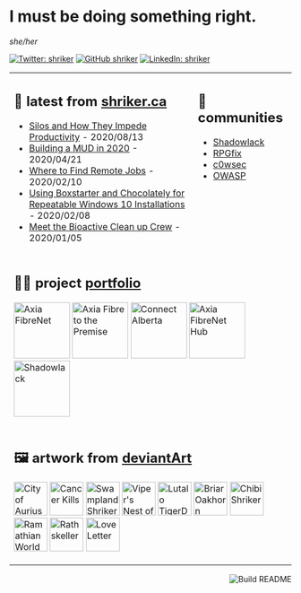 # I must be doing something right.

<i>she/her</i>

[![Twitter: shriker](https://img.shields.io/twitter/follow/shriker?style=social)](https://twitter.com/shriker) [![GitHub shriker](https://img.shields.io/github/followers/shriker?label=follow&style=social)](https://github.com/shriker)
[![LinkedIn: shriker](https://img.shields.io/badge/-jodiestruthers-blue?style=flat-square&logo=Linkedin&logoColor=white&link=https://www.linkedin.com/in/jodiestruthers/)](https://www.linkedin.com/in/jodiestruthers/)

<table border="0" width="100%" padding="0" margin="0"><tr><td valign="top">

## 📝 latest from [shriker.ca](http://shriker.ca)

<!-- blog starts -->
* [Silos and How They Impede Productivity](https://shriker.ca/silos-how-they-impede-productivity/) - 2020/08/13
* [Building a MUD in 2020](https://shriker.ca/building-a-mud-in-2020/) - 2020/04/21
* [Where to Find Remote Jobs](https://shriker.ca/where-to-find-remote-jobs/) - 2020/02/10
* [Using Boxstarter and Chocolately for Repeatable Windows 10 Installations](https://shriker.ca/using-boxstarter-chocolately-repeatable-windows-10-installations/) - 2020/02/08
* [Meet the Bioactive Clean up Crew](https://shriker.ca/meet-the-bioactive-clean-up-crew/) - 2020/01/05
<!-- blog ends -->

</td><td valign="top">

## 🐚 communities

* [Shadowlack](https://shadowlack.com)
* [RPGfix](https://www.rpgfix.com/)
* [c0wsec](https://www.c0wsec.ca/)
* [OWASP](https://owasp.org/)

</td></tr><tr><td colspan="2">

## 👩‍💻 project [portfolio](http://shriker.ca/projects/)

<!-- portfolio starts -->
<a href="https://shriker.ca/axia-fibrenet/"><img src="https://shriker.ca/content/images/2018/11/axiafibrenet.com_header.png" alt="Axia FibreNet" height="100"></a> 
<a href="https://shriker.ca/axia-fibre-to-the-premise/"><img src="https://shriker.ca/content/images/2018/11/www.axia.com_home_cropped.png" alt="Axia Fibre to the Premise" height="100"></a> 
<a href="https://shriker.ca/connect-alberta/"><img src="https://shriker.ca/content/images/2018/11/connectalberta.ca_header.png" alt="Connect Alberta" height="100"></a> 
<a href="https://shriker.ca/axia-fibrenet-hub/"><img src="https://shriker.ca/content/images/2018/11/axiafibrenet.force.com_users-1.png" alt="Axia FibreNet Hub" height="100"></a> 
<a href="https://shriker.ca/shadowlack/"><img src="https://shriker.ca/content/images/2018/11/shadowlack-project.png" alt="Shadowlack" height="100"></a> 
<!-- portfolio ends -->

</td></tr><tr><td colspan="2">

## 🖼️ artwork from [deviantArt](https://www.deviantart.com/shriker)

<!-- artwork starts -->
<a href="https://www.deviantart.com/shriker/art/City-of-Aurius-817046165"><img src="https://images-wixmp-ed30a86b8c4ca887773594c2.wixmp.com/f/e7e4be02-c070-421a-a802-6996ebdd679b/ddig4ut-2a2ec712-a1c3-4f0d-b77a-c51a04008a8e.jpg/v1/fit/w_150,h_150,q_70,strp/city_of_aurius_by_shriker_ddig4ut-150.jpg?token=eyJ0eXAiOiJKV1QiLCJhbGciOiJIUzI1NiJ9.eyJzdWIiOiJ1cm46YXBwOiIsImlzcyI6InVybjphcHA6Iiwib2JqIjpbW3siaGVpZ2h0IjoiPD01ODIiLCJwYXRoIjoiXC9mXC9lN2U0YmUwMi1jMDcwLTQyMWEtYTgwMi02OTk2ZWJkZDY3OWJcL2RkaWc0dXQtMmEyZWM3MTItYTFjMy00ZjBkLWI3N2EtYzUxYTA0MDA4YThlLmpwZyIsIndpZHRoIjoiPD03ODIifV1dLCJhdWQiOlsidXJuOnNlcnZpY2U6aW1hZ2Uub3BlcmF0aW9ucyJdfQ.VvSvF9GG5CuDEkaUImPW3dqwmERaBNz2TwfNoBgfIjE" alt="City of Aurius" height="60"></a> 
<a href="https://www.deviantart.com/shriker/art/Cancer-Kills-817045856"><img src="https://images-wixmp-ed30a86b8c4ca887773594c2.wixmp.com/f/e7e4be02-c070-421a-a802-6996ebdd679b/ddig4m8-05c8dba8-c13c-4c75-bfcc-4e057da2ee4a.jpg/v1/fit/w_150,h_150,q_70,strp/cancer_kills_by_shriker_ddig4m8-150.jpg?token=eyJ0eXAiOiJKV1QiLCJhbGciOiJIUzI1NiJ9.eyJzdWIiOiJ1cm46YXBwOiIsImlzcyI6InVybjphcHA6Iiwib2JqIjpbW3siaGVpZ2h0IjoiPD02NzQiLCJwYXRoIjoiXC9mXC9lN2U0YmUwMi1jMDcwLTQyMWEtYTgwMi02OTk2ZWJkZDY3OWJcL2RkaWc0bTgtMDVjOGRiYTgtYzEzYy00Yzc1LWJmY2MtNGUwNTdkYTJlZTRhLmpwZyIsIndpZHRoIjoiPD01MDAifV1dLCJhdWQiOlsidXJuOnNlcnZpY2U6aW1hZ2Uub3BlcmF0aW9ucyJdfQ.Ftyvcz74QOVJszvA6s9bKEgWCIjtyO2B4E7fOpMabUY" alt="Cancer Kills" height="60"></a> 
<a href="https://www.deviantart.com/shriker/art/Swampland-Shriker-817045317"><img src="https://images-wixmp-ed30a86b8c4ca887773594c2.wixmp.com/f/e7e4be02-c070-421a-a802-6996ebdd679b/ddig479-707e756f-7225-414c-8490-c705e1722d93.jpg/v1/fit/w_150,h_150,q_70,strp/swampland_shriker_by_shriker_ddig479-150.jpg?token=eyJ0eXAiOiJKV1QiLCJhbGciOiJIUzI1NiJ9.eyJzdWIiOiJ1cm46YXBwOiIsImlzcyI6InVybjphcHA6Iiwib2JqIjpbW3siaGVpZ2h0IjoiPD02NTAiLCJwYXRoIjoiXC9mXC9lN2U0YmUwMi1jMDcwLTQyMWEtYTgwMi02OTk2ZWJkZDY3OWJcL2RkaWc0NzktNzA3ZTc1NmYtNzIyNS00MTRjLTg0OTAtYzcwNWUxNzIyZDkzLmpwZyIsIndpZHRoIjoiPD04MDAifV1dLCJhdWQiOlsidXJuOnNlcnZpY2U6aW1hZ2Uub3BlcmF0aW9ucyJdfQ.KETHsM3NRT4FHW6p9o8M6WPJmX-A-3JcfGUUiawZk6Q" alt="Swampland Shriker" height="60"></a> 
<a href="https://www.deviantart.com/shriker/art/Viper-s-Nest-of-Tyranny-817043653"><img src="https://images-wixmp-ed30a86b8c4ca887773594c2.wixmp.com/f/e7e4be02-c070-421a-a802-6996ebdd679b/ddig2x1-08e0012b-1fcf-4667-abfc-cd0d9c66c1d0.jpg/v1/fit/w_150,h_150,q_70,strp/viper_s_nest_of_tyranny_by_shriker_ddig2x1-150.jpg?token=eyJ0eXAiOiJKV1QiLCJhbGciOiJIUzI1NiJ9.eyJzdWIiOiJ1cm46YXBwOiIsImlzcyI6InVybjphcHA6Iiwib2JqIjpbW3siaGVpZ2h0IjoiPD04OTIiLCJwYXRoIjoiXC9mXC9lN2U0YmUwMi1jMDcwLTQyMWEtYTgwMi02OTk2ZWJkZDY3OWJcL2RkaWcyeDEtMDhlMDAxMmItMWZjZi00NjY3LWFiZmMtY2QwZDljNjZjMWQwLmpwZyIsIndpZHRoIjoiPD0xMjgwIn1dXSwiYXVkIjpbInVybjpzZXJ2aWNlOmltYWdlLm9wZXJhdGlvbnMiXX0.jxme5Avzz0WjiOvAPhON4oK-OY_A68M2B1x2UZLrvI0" alt="Viper's Nest of Tyranny" height="60"></a> 
<a href="https://www.deviantart.com/shriker/art/Lutalo-TigerDragon-817043362"><img src="https://images-wixmp-ed30a86b8c4ca887773594c2.wixmp.com/f/e7e4be02-c070-421a-a802-6996ebdd679b/ddig2oy-6d0b7a54-e4d9-445c-b498-76a3518dfe51.jpg/v1/fit/w_150,h_150,q_70,strp/lutalo_tigerdragon_by_shriker_ddig2oy-150.jpg?token=eyJ0eXAiOiJKV1QiLCJhbGciOiJIUzI1NiJ9.eyJzdWIiOiJ1cm46YXBwOiIsImlzcyI6InVybjphcHA6Iiwib2JqIjpbW3siaGVpZ2h0IjoiPD00NDciLCJwYXRoIjoiXC9mXC9lN2U0YmUwMi1jMDcwLTQyMWEtYTgwMi02OTk2ZWJkZDY3OWJcL2RkaWcyb3ktNmQwYjdhNTQtZTRkOS00NDVjLWI0OTgtNzZhMzUxOGRmZTUxLmpwZyIsIndpZHRoIjoiPD02NjEifV1dLCJhdWQiOlsidXJuOnNlcnZpY2U6aW1hZ2Uub3BlcmF0aW9ucyJdfQ.Ta0bqVkgGVFpFVdkODHE7nuwMISivfi9PZFvms2TvNU" alt="Lutalo TigerDragon" height="60"></a> 
<a href="https://www.deviantart.com/shriker/art/Briar-Oakhorn-817041975"><img src="https://images-wixmp-ed30a86b8c4ca887773594c2.wixmp.com/f/e7e4be02-c070-421a-a802-6996ebdd679b/ddig1mf-6131ce99-d0b5-40fd-a64a-7266c06e9f74.png/v1/fit/w_150,h_150,q_70,strp/briar_oakhorn_by_shriker_ddig1mf-150.jpg?token=eyJ0eXAiOiJKV1QiLCJhbGciOiJIUzI1NiJ9.eyJzdWIiOiJ1cm46YXBwOiIsImlzcyI6InVybjphcHA6Iiwib2JqIjpbW3siaGVpZ2h0IjoiPD02NDciLCJwYXRoIjoiXC9mXC9lN2U0YmUwMi1jMDcwLTQyMWEtYTgwMi02OTk2ZWJkZDY3OWJcL2RkaWcxbWYtNjEzMWNlOTktZDBiNS00MGZkLWE2NGEtNzI2NmMwNmU5Zjc0LnBuZyIsIndpZHRoIjoiPD01MDAifV1dLCJhdWQiOlsidXJuOnNlcnZpY2U6aW1hZ2Uub3BlcmF0aW9ucyJdfQ._QAyh92ECt-n9io1ifmUwII7ohBhAwhj1ZMNxMHjQsw" alt="Briar Oakhorn" height="60"></a> 
<a href="https://www.deviantart.com/shriker/art/Chibi-Shriker-817035616"><img src="https://images-wixmp-ed30a86b8c4ca887773594c2.wixmp.com/f/e7e4be02-c070-421a-a802-6996ebdd679b/ddifwps-da14e418-8c94-4dfd-bd07-146935c8b2b6.png/v1/fit/w_150,h_150,strp/chibi_shriker_by_shriker_ddifwps-150.png?token=eyJ0eXAiOiJKV1QiLCJhbGciOiJIUzI1NiJ9.eyJzdWIiOiJ1cm46YXBwOiIsImlzcyI6InVybjphcHA6Iiwib2JqIjpbW3siaGVpZ2h0IjoiPD01NzIiLCJwYXRoIjoiXC9mXC9lN2U0YmUwMi1jMDcwLTQyMWEtYTgwMi02OTk2ZWJkZDY3OWJcL2RkaWZ3cHMtZGExNGU0MTgtOGM5NC00ZGZkLWJkMDctMTQ2OTM1YzhiMmI2LnBuZyIsIndpZHRoIjoiPD04MDAifV1dLCJhdWQiOlsidXJuOnNlcnZpY2U6aW1hZ2Uub3BlcmF0aW9ucyJdfQ.VMkSmVByIwGz3EPb1hF7zhQBfCn3bCXNIsx39M5V5OQ" alt="Chibi Shriker" height="60"></a> 
<a href="https://www.deviantart.com/shriker/art/Ramathian-World-Map-817034632"><img src="https://images-wixmp-ed30a86b8c4ca887773594c2.wixmp.com/f/e7e4be02-c070-421a-a802-6996ebdd679b/ddifvyg-daa5c5a3-c2f2-484d-a525-ca7bab4de525.jpg/v1/fit/w_150,h_150,q_70,strp/ramathian_world_map_by_shriker_ddifvyg-150.jpg?token=eyJ0eXAiOiJKV1QiLCJhbGciOiJIUzI1NiJ9.eyJzdWIiOiJ1cm46YXBwOiIsImlzcyI6InVybjphcHA6Iiwib2JqIjpbW3siaGVpZ2h0IjoiPD04MDAiLCJwYXRoIjoiXC9mXC9lN2U0YmUwMi1jMDcwLTQyMWEtYTgwMi02OTk2ZWJkZDY3OWJcL2RkaWZ2eWctZGFhNWM1YTMtYzJmMi00ODRkLWE1MjUtY2E3YmFiNGRlNTI1LmpwZyIsIndpZHRoIjoiPD0xMjgwIn1dXSwiYXVkIjpbInVybjpzZXJ2aWNlOmltYWdlLm9wZXJhdGlvbnMiXX0.kQk8QT4aTORWVrSH3N2bbXl1KG4K9r0MMHvdHaqCsJI" alt="Ramathian World Map" height="60"></a> 
<a href="https://www.deviantart.com/shriker/art/Rathskeller-817032900"><img src="https://images-wixmp-ed30a86b8c4ca887773594c2.wixmp.com/f/e7e4be02-c070-421a-a802-6996ebdd679b/ddifumc-62dd5f66-16e6-41e4-9dfa-d9e497a90611.jpg/v1/fit/w_150,h_150,q_70,strp/rathskeller_by_shriker_ddifumc-150.jpg?token=eyJ0eXAiOiJKV1QiLCJhbGciOiJIUzI1NiJ9.eyJzdWIiOiJ1cm46YXBwOiIsImlzcyI6InVybjphcHA6Iiwib2JqIjpbW3siaGVpZ2h0IjoiPD00MDAiLCJwYXRoIjoiXC9mXC9lN2U0YmUwMi1jMDcwLTQyMWEtYTgwMi02OTk2ZWJkZDY3OWJcL2RkaWZ1bWMtNjJkZDVmNjYtMTZlNi00MWU0LTlkZmEtZDllNDk3YTkwNjExLmpwZyIsIndpZHRoIjoiPD00MDAifV1dLCJhdWQiOlsidXJuOnNlcnZpY2U6aW1hZ2Uub3BlcmF0aW9ucyJdfQ.oV34fF8aOwHajtyqxK5PbYVpT3FzSW1hrO6W2KfGM14" alt="Rathskeller" height="60"></a> 
<a href="https://www.deviantart.com/shriker/art/Love-Letter-817032105"><img src="https://images-wixmp-ed30a86b8c4ca887773594c2.wixmp.com/f/e7e4be02-c070-421a-a802-6996ebdd679b/ddifu09-4fe5b37a-cd78-4cf9-ac9c-61e5c01e275c.jpg/v1/fit/w_150,h_150,q_70,strp/love_letter_by_shriker_ddifu09-150.jpg?token=eyJ0eXAiOiJKV1QiLCJhbGciOiJIUzI1NiJ9.eyJzdWIiOiJ1cm46YXBwOiIsImlzcyI6InVybjphcHA6Iiwib2JqIjpbW3siaGVpZ2h0IjoiPD0yOTEiLCJwYXRoIjoiXC9mXC9lN2U0YmUwMi1jMDcwLTQyMWEtYTgwMi02OTk2ZWJkZDY3OWJcL2RkaWZ1MDktNGZlNWIzN2EtY2Q3OC00Y2Y5LWFjOWMtNjFlNWMwMWUyNzVjLmpwZyIsIndpZHRoIjoiPD0zNzcifV1dLCJhdWQiOlsidXJuOnNlcnZpY2U6aW1hZ2Uub3BlcmF0aW9ucyJdfQ.kGBRIK0TCZ5K2moPLRGGQkuH1xswsMxBEbiPbQIIcws" alt="Love Letter" height="60"></a> 
<!-- artwork ends -->
</td></tr></table>

<a href="https://github.com/shriker/shriker"><img align="right" alt="Build README" src="https://github.com/shriker/shriker/workflows/Build%20README/badge.svg"></a>
